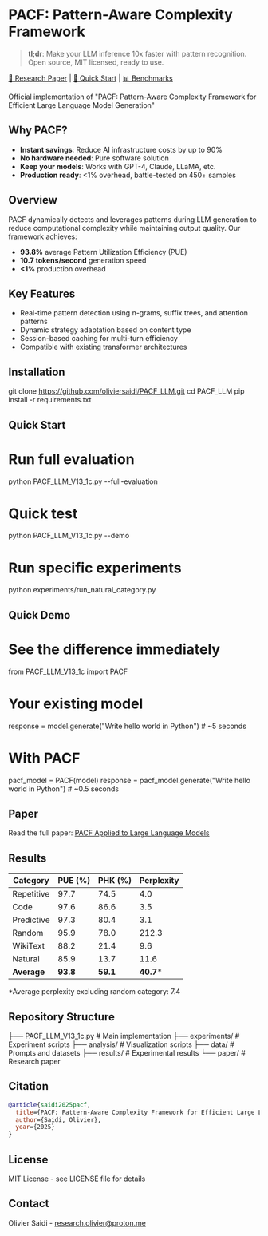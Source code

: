 # PACF: Pattern-Aware Complexity Framework

> **tl;dr**: Make your LLM inference 10x faster with pattern recognition. Open source, MIT licensed, ready to use.

[📄 Research Paper](https://zenodo.org/records/15873947) | [🚀 Quick Start](#quick-start) | [📊 Benchmarks](#results)

Official implementation of "PACF: Pattern-Aware Complexity Framework for Efficient Large Language Model Generation"

## Why PACF?

- **Instant savings**: Reduce AI infrastructure costs by up to 90%
- **No hardware needed**: Pure software solution
- **Keep your models**: Works with GPT-4, Claude, LLaMA, etc.
- **Production ready**: <1% overhead, battle-tested on 450+ samples

## Overview

PACF dynamically detects and leverages patterns during LLM generation to reduce computational complexity while maintaining output quality. Our framework achieves:

- **93.8%** average Pattern Utilization Efficiency (PUE)
- **10.7 tokens/second** generation speed
- **<1%** production overhead

## Key Features

- Real-time pattern detection using n-grams, suffix trees, and attention patterns
- Dynamic strategy adaptation based on content type
- Session-based caching for multi-turn efficiency
- Compatible with existing transformer architectures

## Installation

git clone https://github.com/oliviersaidi/PACF_LLM.git
cd PACF_LLM
pip install -r requirements.txt

## Quick Start

# Run full evaluation
python PACF_LLM_V13_1c.py --full-evaluation

# Quick test
python PACF_LLM_V13_1c.py --demo

# Run specific experiments
python experiments/run_natural_category.py

## Quick Demo

# See the difference immediately
from PACF_LLM_V13_1c import PACF

# Your existing model
response = model.generate("Write hello world in Python")  # ~5 seconds

# With PACF

pacf_model = PACF(model)
response = pacf_model.generate("Write hello world in Python")  # ~0.5 seconds

## Paper

Read the full paper: [PACF Applied to Large Language Models](https://zenodo.org/records/15873947)

## Results

| Category    | PUE (%) | PHK (%) | Perplexity |
|-------------|---------|---------|------------|
| Repetitive  | 97.7    | 74.5    | 4.0        |
| Code        | 97.6    | 86.6    | 3.5        |
| Predictive  | 97.3    | 80.4    | 3.1        |
| Random      | 95.9    | 78.0    | 212.3      |
| WikiText    | 88.2    | 21.4    | 9.6        |
| Natural     | 85.9    | 13.7    | 11.6       |
| **Average** | **93.8**| **59.1**| **40.7***  |

*Average perplexity excluding random category: 7.4

## Repository Structure

├── PACF_LLM_V13_1c.py    # Main implementation
├── experiments/          # Experiment scripts
├── analysis/            # Visualization scripts
├── data/               # Prompts and datasets
├── results/            # Experimental results
└── paper/              # Research paper

## Citation
```bibtex
@article{saidi2025pacf,
  title={PACF: Pattern-Aware Complexity Framework for Efficient Large Language Model Generation},
  author={Saidi, Olivier},
  year={2025}
}
```

## License

MIT License - see LICENSE file for details

## Contact

Olivier Saidi - research.olivier@proton.me
